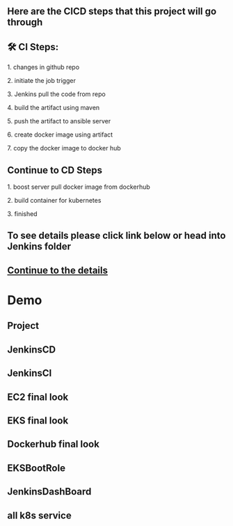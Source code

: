 <h2>Here are the CICD steps that this project will go through </h2>

<h2>🛠️ CI Steps:</h2>

<p>1. changes in github repo</p>

<p>2. initiate the job trigger</p>

<p>3. Jenkins pull the code from repo</p>

<p>4. build the artifact using maven</p>

<p>5. push the artifact to ansible server</p>

<p>6. create docker image using artifact</p>

<p>7. copy the docker image to docker hub</p>

<h2> Continue to CD Steps </h2>

<p>1. boost server pull docker image from dockerhub</p>

<p>2. build container for kubernetes</p>

<p>3. finished</p>

<h2> To see details please click link below or head into Jenkins folder </h2>

## [Continue to the details](https://github.com/xiayulin123/AWS-Services/tree/main/CICDProject/Jenkins)

# Demo

## Project

## JenkinsCD

## JenkinsCI

## EC2 final look

## EKS final look

## Dockerhub final look

## EKSBootRole

## JenkinsDashBoard

## all k8s service

